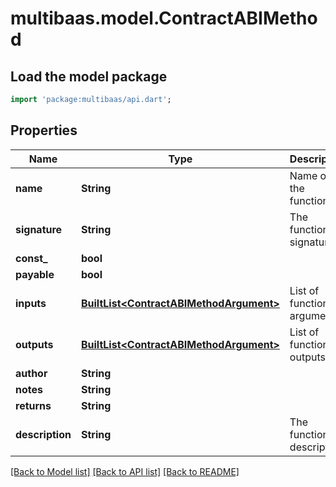 # multibaas.model.ContractABIMethod

## Load the model package
```dart
import 'package:multibaas/api.dart';
```

## Properties
Name | Type | Description | Notes
------------ | ------------- | ------------- | -------------
**name** | **String** | Name of the function. | 
**signature** | **String** | The function signature. | 
**const_** | **bool** |  | 
**payable** | **bool** |  | 
**inputs** | [**BuiltList&lt;ContractABIMethodArgument&gt;**](ContractABIMethodArgument.md) | List of function arguments. | 
**outputs** | [**BuiltList&lt;ContractABIMethodArgument&gt;**](ContractABIMethodArgument.md) | List of function outputs. | 
**author** | **String** |  | 
**notes** | **String** |  | 
**returns** | **String** |  | 
**description** | **String** | The function description. | 

[[Back to Model list]](../README.md#documentation-for-models) [[Back to API list]](../README.md#documentation-for-api-endpoints) [[Back to README]](../README.md)


